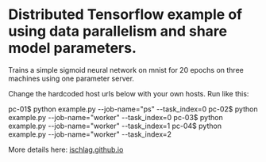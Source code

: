 # Distributed Tensorflow example of using data parallelism and share model parameters.
Trains a simple sigmoid neural network on mnist for 20 epochs on three machines using one parameter server. 

Change the hardcoded host urls below with your own hosts. 
Run like this: 

pc-01$ python example.py --job-name="ps" --task_index=0 
pc-02$ python example.py --job-name="worker" --task_index=0 
pc-03$ python example.py --job-name="worker" --task_index=1 
pc-04$ python example.py --job-name="worker" --task_index=2 

More details here: [ischlag.github.io](http://ischlag.github.io/)
